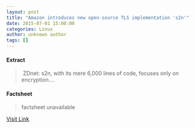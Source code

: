 ```yaml
---
layout: post
title: "Amazon introduces new open-source TLS implementation 's2n'"
date: 2015-07-01 15:00:00
categories: Linux
author: unknown author
tags: []
---
```



#### Extract
>&nbsp;ZDnet: s2n, with its mere 6,000 lines of code, focuses only on encryption....

#### Factsheet
>factsheet unavailable

[Visit Link](http://www.linuxtoday.com/security/amazon-introduces-new-open-source-tls-implementation-s2n-150630101006.html)


